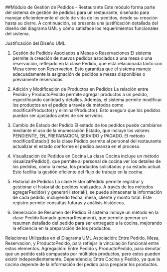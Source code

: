 ##Módulo de Gestión de Pedidos - Restaurante
Este módulo forma parte del sistema de gestión de pedidos para un restaurante, diseñado para manejar eficientemente el ciclo de vida de los pedidos, desde su creación hasta su cierre. A continuación, se presenta una justificación detallada del diseño del diagrama UML y cómo satisface los requerimientos funcionales del sistema.

Justificación del Diseño UML
1. Gestión de Pedidos Asociados a Mesas o Reservaciones
El sistema permite la creación de nuevos pedidos asociados a una mesa o una reservación, reflejado en la clase Pedido, que está relacionada tanto con Mesa como con Reservacion. Esto garantiza que el sistema maneje adecuadamente la asignación de pedidos a mesas disponibles o previamente reservadas.

2. Adición y Modificación de Productos en Pedidos
La relación entre Pedido y ProductoPedido permite agregar productos a un pedido, especificando cantidad y detalles. Además, el sistema permite modificar los productos en el pedido a través de métodos como modificarProducto() y eliminarProducto(). Esto asegura que los pedidos puedan ser ajustados antes de ser servidos.

3. Cambio de Estado del Pedido
El estado de los pedidos puede cambiarse mediante el uso de la enumeración Estado, que incluye los valores PENDIENTE, EN_PREPARACION, SERVIDO y PAGADO. El método modificarEstado() de la clase Pedido permite al personal del restaurante actualizar el estado conforme el pedido avanza en el proceso.

4. Visualización de Pedidos en Cocina
La clase Cocina incluye un método visualizarPedido(), que permite al personal de cocina ver los detalles de los pedidos, como la mesa, los productos solicitados y su estado actual. Esto facilita la gestión eficiente del flujo de trabajo en la cocina.

5. Historial de Pedidos
La clase HistorialPedido permite registrar y gestionar el historial de pedidos realizados. A través de los métodos agregarPedido() y generarHistorial(), se puede almacenar la información de cada pedido, incluyendo fecha, mesa, cliente y monto total. Este registro permite consultas futuras y análisis históricos.

6. Generación de Resumen del Pedido
El sistema incluye un método en la clase Pedido llamado generarResumen(), que permite generar un resumen detallado del pedido para ser entregado a la cocina, mejorando la eficiencia en la preparación de los productos.

Relaciones Utilizadas en el Diagrama UML
Asociación: Entre Pedido, Mesa, Reservacion, y ProductoPedido, para reflejar la vinculación funcional entre estos elementos.
Agregación: Entre Pedido y ProductoPedido, para denotar que un pedido está compuesto por múltiples productos, pero estos pueden existir independientemente.
Dependencia: Entre Cocina y Pedido, ya que la cocina depende de la información del pedido para preparar los productos.
